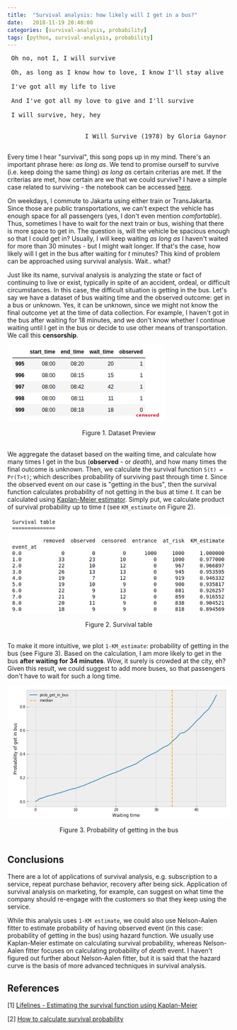 ```yaml
---
title:  "Survival analysis: how likely will I get in a bus?"
date:   2018-11-19 20:40:00
categories: [survival-analysis, probability]
tags: [python, survival-analysis, probability]
---
```


<pre>
 Oh no, not I, I will survive <br/>
 Oh, as long as I know how to love, I know I'll stay alive <br/>
 I've got all my life to live <br/>
 And I've got all my love to give and I'll survive <br/>
 I will survive, hey, hey <br/>
 <div style="text-align: right"> I Will Survive (1978) by Gloria Gaynor </div>
</pre>

Every time I hear "survival", this song pops up in my mind. There's an important phrase here: *as long as*. We tend to promise ourself to survive (i.e. keep doing the same thing) *as long as* certain criterias are met. If the criterias are met, how certain are we that we could survive? I have a simple case related to surviving - the notebook can be accessed [here](https://nbviewer.jupyter.org/github/elvyna/data-analysis/blob/master/code/python/2018-11-18%20Survival%20analysis%20-%20how%20likely%20to%20get%20in%20bus.ipynb).

On weekdays, I commute to Jakarta using either train or TransJakarta. Since those are public transportations, we can't expect the vehicle has enough space for all passengers (yes, I don't even mention *comfortable*). Thus, sometimes I have to wait for the next train or bus, wishing that there is more space to get in. The question is, will the vehicle be spacious enough so that I could get in? Usually, I will keep waiting *as long as* I haven't waited for more than 30 minutes - but I might wait longer. If that's the case, how likely will I get in the bus after waiting for *t* minutes? This kind of problem can be approached using survival analysis. Wait.. what?

Just like its name, survival analysis is analyzing the state or fact of continuing to live or exist, typically in spite of an accident, ordeal, or difficult circumstances. In this case, the difficult situation is getting in the bus. Let's say we have a dataset of bus waiting time and the observed outcome: get in a bus or unknown. Yes, it can be unknown, since we might not know the final outcome yet at the time of data collection. For example, I haven't got in the bus after waiting for 18 minutes, and we don't know whether I continue waiting until I get in the bus or decide to use other means of transportation. We call this **censorship**.

![dataset-preview](/images/posts/2018-11-19-survival-analysis-kaplan-meier/dataset-preview.png?style=centerme)
<center>Figure 1. Dataset Preview </center><br>

We aggregate the dataset based on the waiting time, and calculate how many times I get in the bus (**observed** - or *death*), and how many times the final outcome is unknown. Then, we calculate the survival function `S(t) = Pr(T>t)`; which describes probability of surviving past through time *t*. Since the observed event on our case is "getting in the bus", then the survival function calculates probability of not getting in the bus at time *t*. It can be calculated using [Kaplan-Meier estimator](https://lifelines.readthedocs.io/en/latest/Survival%20analysis%20with%20lifelines.html#estimating-the-survival-function-using-kaplan-meier). Simply put, we calculate product of survival probability up to time *t* (see `KM_estimate` on Figure 2).

![survival-table](/images/posts/2018-11-19-survival-analysis-kaplan-meier/survival-table.png?style=centerme)
<center>Figure 2. Survival table </center><br>

To make it more intuitive, we plot `1-KM_estimate`: probability of getting in the bus (see Figure 3). Based on the calculation, I am more likely to get in the bus **after waiting for 34 minutes**. Wow, it surely is crowded at the city, eh? Given this result, we could suggest to add more buses, so that passengers don't have to wait for such a long time.

![plot-1-km-estimate](/images/posts/2018-11-19-survival-analysis-kaplan-meier/plot-1-km-estimate.png?style=centerme)
<center>Figure 3. Probability of getting in the bus</center><br>


## Conclusions

There are a lot of applications of survival analysis, e.g. subscription to a service, repeat purchase behavior, recovery after being sick. Application of survival analysis on marketing, for example, can suggest on what time the company should re-engage with the customers so that they keep using the service.

While this analysis uses `1-KM estimate`, we could also use Nelson-Aalen fitter to estimate probability of having observed event (in this case: probability of getting in the bus) using hazard function. We usually use Kaplan-Meier estimate on calculating survival probability, whereas Nelson-Aalen fitter focuses on calculating probability of *death* event. I haven't figured out further about Nelson-Aalen fitter, but it is said that the hazard curve is the basis of more advanced techniques in survival analysis.


## References

[1] [Lifelines - Estimating the survival function using Kaplan-Meier](https://lifelines.readthedocs.io/en/latest/Survival%20analysis%20with%20lifelines.html#estimating-the-survival-function-using-kaplan-meier)

[2] [How to calculate survival probability](https://www.youtube.com/watch?v=-VRpp7qvzHw)